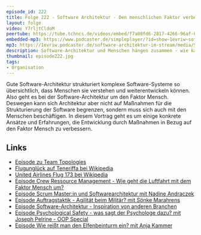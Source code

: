 ```yaml
---
episode_id: 222
title: Folge 222 - Software Architektur - Den menschlichen Faktor verbessern!
layout: folge
video: Y7rljtCldoM
peertube: https://tube.tchncs.de/videos/embed/f7a80fd6-2817-4266-96af-038ff0179cbf
embedded-mp3: https://www.podcaster.de/simpleplayer/?id=show~1evriw~software-architektur-im-stream~pod-ef08eae0269fe05778b7b0f0d&v=1719578001
mp3: https://1evriw.podcaster.de/software-architektur-im-stream/media/Software_Architektur_-_Den_menschlichen_Faktor_verbessern.mp3
description: Software-Architektur und Menschen hängen zusammen - wie kann man den Faktor Mensch verbessern? 
thumbnail: episode222.jpg
tags:
- Organisation
---
```


Gute Software-Architektur strukturiert komplexe Software-Systeme so
übersichtlich, dass Menschen sie verstehen und weiterentwickeln
können. Also geht es bei der Software-Architektur um den Faktor
Mensch. Deswegen kann sich Architektur aber nicht auf Maßnahmen für
die Strukturierung der Software begrenzen, sondern muss sich auch mit
den Menschen beschäftigen. In diesem Vortrag geht es um einige
konkrete Ansätze und Erfahrungen, die Entwicklung durch Maßnahmen in
Bezug auf den Faktor Mensch zu verbessern.

## Links

* [Episode zu Team Topologies](https://software-architektur.tv/2024/04/18/folge213.html)
* [Flugunglück auf Teneriffa bei Wikipedia](https://en.wikipedia.org/wiki/Tenerife_airport_disaster)
* [United Airlines Flug 173 bei Wikipedia](https://en.wikipedia.org/wiki/United_Airlines_Flight_173)
* [Episode Crew Ressource Management - Wie geht die Luftfahrt mit dem Faktor Mensch um?](https://software-architektur.tv/2023/08/11/folge178.html)
* [Episode Scrum Master:in und Softwarearchitektur mit Nadine Andraczek](https://software-architektur.tv/2023/08/04/folge177.html)
* [Episode Auftragstaktik - Agilität beim Militär? mit Sönke Marahrens](https://software-architektur.tv/2022/11/04/folge141.html)
* [Episode Software-Architektur - Inspiration von anderen Branchen](https://software-architektur.tv/2023/10/27/folge187.html)
* [Episode Psychological Safety - was sagt der Psychologe dazu? mit Joseph Pelrine - OOP Special](https://software-architektur.tv/2023/06/02/folge167.html)
* [Episode  Wie reißt man den Elfenbeinturm ein? mit Anja Kammer](https://software-architektur.tv/2023/01/13/folge147.html)
